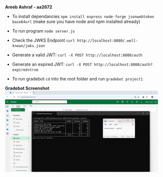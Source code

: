 **Areeb Ashraf - aa2672**

- To install dependancies `npm install express node-forge jsonwebtoken base64url` (make sure you have node and npm installed already)
- To run program `node server.js`

- Check the JWKS Endpoint
`curl http://localhost:8080/.well-known/jwks.json`

- Generate a valid JWT:
`curl -X POST http://localhost:8080/auth`

- Generate an expired JWT:
`curl -X POST http://localhost:8080/auth?expired=true`

- To run gradebot `cd` into the root folder and run `gradebot project1`

**Gradebot Screenshot**
![screenshot](ScreenshotGradeBot.png)